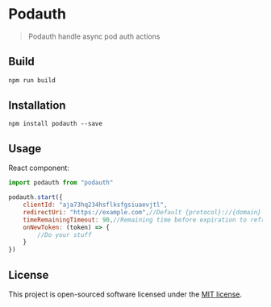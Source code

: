 # Podauth
> Podauth handle async pod auth actions

## Build

```bash
npm run build
```

## Installation

```
npm install podauth --save
```

## Usage

React component:

```jsx harmony
import podauth from "podauth"

podauth.start({
    clientId: "aja73hq234hsflksfgsiuaevjtl",
    redirectUri: "https://example.com",//Default {protocol}://{domain} of current url
    timeRemainingTimeout: 90,//Remaining time before expiration to refresh token, Default 90 seconds before expiration
    onNewToken: (token) => {
        //Do your stuff
    }
})
```

## License

This project is open-sourced software licensed under the [MIT license](http://opensource.org/licenses/MIT).
